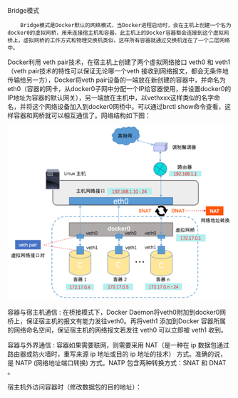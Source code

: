 Bridge模式

```
    Bridge模式是Docker默认的网络模式，当Docker进程启动时，会在主机上创建一个名为docker0的虚拟网桥，用来连接宿主机和容器，此主机上的Docker容器都会连接到这个虚拟网桥上，虚拟网桥的工作方式和物理交换机类似，这样所有容器就通过交换机连在了一个二层网络中。
```

Docker利用 veth pair技术，在宿主机上创建了两个虚拟网络接口 veth0 和 veth1（veth pair技术的特性可以保证无论哪一个veth 接收到网络报文，都会无条件地传输给另一方），Docker将veth pair设备的一端放在新创建的容器中，并命名为eth0（容器的网卡，从docker0子网中分配一个IP给容器使用，并设置docker0的IP地址为容器的默认网关），另一端放在主机中，以vethxxx这样类似的名字命名，并将这个网络设备加入到docker0网桥中。可以通过brctl show命令查看，这样容器和网桥就可以相互通信了。网络结构如下图：

![](/assets/importbridge.png)

容器与宿主机通信 : 在桥接模式下，Docker Daemon将veth0附加到docker0网桥上，保证宿主机的报文有能力发往veth0。再将veth1 添加到Docker 容器所属的网络命名空间，保证宿主机的网络报文若发往 veth0 可以立即被 veth1 收到。



容器与外界通信 : 容器如果需要联网，则需要采用 NAT（是一种在 ip 数据包通过路由器或防火墙时，重写来源 ip 地址或目的 ip 地址的技术） 方式。准确的说，是 NATP \(网络地址端口转换\) 方式。NATP 包含两种转换方式：SNAT 和 DNAT 。



 



宿主机外访问容器时（修改数据包的目的地址）：


